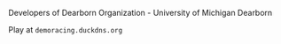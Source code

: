 Developers of Dearborn Organization - University of Michigan Dearborn

Play at ``demoracing.duckdns.org``
